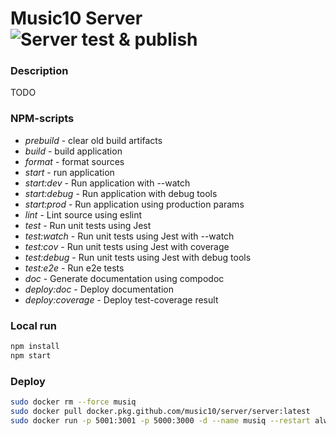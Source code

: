 # Music10 Server ![Server test & publish](https://github.com/music10/server/workflows/Server%20test%20&%20publish/badge.svg)
### Description

TODO

### NPM-scripts

- _prebuild_ - clear old build artifacts
- _build_ - build application
- _format_ - format sources
- _start_ - run application
- _start:dev_ - Run application with --watch
- _start:debug_ - Run application with debug tools
- _start:prod_ - Run application using production params
- _lint_ - Lint source using eslint
- _test_ - Run unit tests using Jest
- _test:watch_ - Run unit tests using Jest with --watch
- _test:cov_ - Run unit tests using Jest with coverage
- _test:debug_ - Run unit tests using Jest with debug tools
- _test:e2e_ - Run e2e tests
- _doc_ - Generate documentation using compodoc
- _deploy:doc_ - Deploy documentation
- _deploy:coverage_ - Deploy test-coverage result

### Local run

```bash
npm install
npm start
```

### Deploy
```bash
sudo docker rm --force musiq
sudo docker pull docker.pkg.github.com/music10/server/server:latest
sudo docker run -p 5001:3001 -p 5000:3000 -d --name musiq --restart always docker.pkg.github.com/music10/server/server:latest
```
